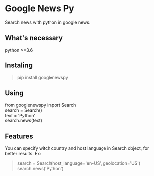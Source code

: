 # Google News Py

Search news with python in google news.


## What's necessary
python >=3.6

## Instaling

> pip install googlenewspy

## Using

from googlenewspy import Search\
search = Search()\
text = 'Python'\
search.news(text)

## Features
You can specify witch country and host language in Search object, for better results.
Ex:
> search = Search(host_language='en-US', geolocation='US')\
> search.news('Python')


